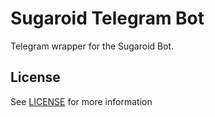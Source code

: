 # Sugaroid Telegram Bot

Telegram wrapper for the Sugaroid Bot.

## License 
See [LICENSE](./LICENSE) for more information


